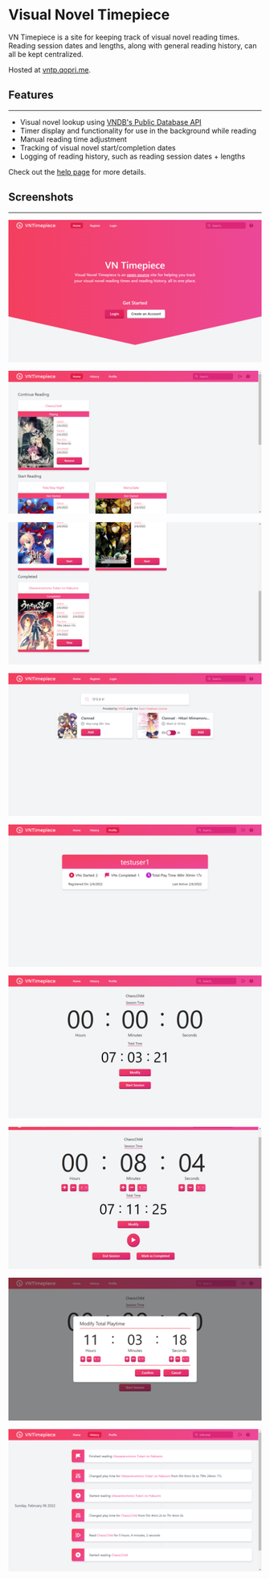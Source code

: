 # Visual Novel Timepiece

VN Timepiece is a site for keeping track of visual novel reading times. Reading session dates and lengths, along with general reading history, can all be kept centralized.

Hosted at [vntp.qopri.me](https://vntp.qopri.me).

## Features

---

- Visual novel lookup using [VNDB's Public Database API](https://vndb.org/d11)
- Timer display and functionality for use in the background while reading
- Manual reading time adjustment
- Tracking of visual novel start/completion dates
- Logging of reading history, such as reading session dates + lengths

Check out the [help page](https://vntp.qopri.me/howto) for more details.

## Screenshots

---

![Screenshot 1](/screenshots/sc1.png)

![Screenshot 2](/screenshots/sc2.png)

![Screenshot 3](/screenshots/sc3.png)

![Screenshot 4](/screenshots/sc4.png)

![Screenshot 5](/screenshots/sc5.png)

![Screenshot 6](/screenshots/sc6.png)

![Screenshot 7](/screenshots/sc7.png)

![Screenshot 8](/screenshots/sc8.png)

![Screenshot 9](/screenshots/sc9.png)